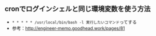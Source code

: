 ## cronでログインシェルと同じ環境変数を使う方法
- `* * * * * /usr/local/bin/bash -l 実行したいコマンド`ってする
- 参考：http://engineer-memo.goodhead.work/pages/81
